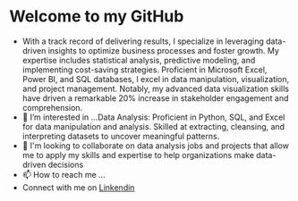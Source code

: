 # Welcome to my GitHub
- With a track record of delivering results, I specialize in leveraging data-driven insights to optimize business processes and foster growth. My expertise includes statistical analysis, predictive modeling, and implementing cost-saving strategies. Proficient in Microsoft Excel, Power BI, and SQL databases, I excel in data manipulation, visualization, and project management. Notably, my advanced data visualization skills have driven a remarkable 20% increase in stakeholder engagement and comprehension.
- 👀 I’m interested in ...Data Analysis: Proficient in Python, SQL, and Excel for data manipulation and analysis. Skilled at extracting, cleansing, and interpreting datasets to uncover meaningful patterns.
- 💞️ I'm looking to collaborate on data analysis jobs and projects that allow me to apply my skills and expertise to help organizations make data-driven decisions
- 📫 How to reach me ...
- Connect with me on [Linkendin](https://www.linkedin.com/in/abiodun-morakinyo-3ab46b27a/)

<!---[linktree](https://linktr.ee/abiodunmorakinyo)
blackcoffe69/blackcoffe69 is a ✨ special ✨ repository because its `README.md` (this file) appears on your GitHub profile.
You can click the Preview link to take a look at your changes.
--->
